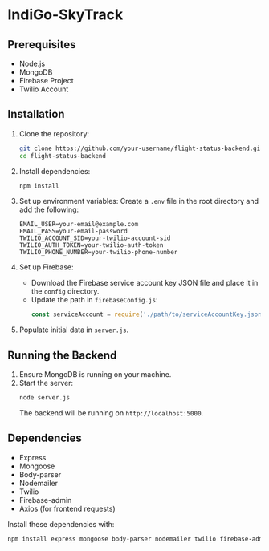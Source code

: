 # IndiGo-SkyTrack


## Prerequisites

- Node.js
- MongoDB
- Firebase Project
- Twilio Account

## Installation

1. Clone the repository:
    ```bash
    git clone https://github.com/your-username/flight-status-backend.git
    cd flight-status-backend
    ```

2. Install dependencies:
    ```bash
    npm install
    ```

3. Set up environment variables:
    Create a `.env` file in the root directory and add the following:
    ```
    EMAIL_USER=your-email@example.com
    EMAIL_PASS=your-email-password
    TWILIO_ACCOUNT_SID=your-twilio-account-sid
    TWILIO_AUTH_TOKEN=your-twilio-auth-token
    TWILIO_PHONE_NUMBER=your-twilio-phone-number
    ```

4. Set up Firebase:
    - Download the Firebase service account key JSON file and place it in the `config` directory.
    - Update the path in `firebaseConfig.js`:
        ```javascript
        const serviceAccount = require('./path/to/serviceAccountKey.json');
        ```

5. Populate initial data in `server.js`.

## Running the Backend

1. Ensure MongoDB is running on your machine.
2. Start the server:
    ```bash
    node server.js
    ```
    The backend will be running on `http://localhost:5000`.

## Dependencies

- Express
- Mongoose
- Body-parser
- Nodemailer
- Twilio
- Firebase-admin
- Axios (for frontend requests)

Install these dependencies with:
```bash
npm install express mongoose body-parser nodemailer twilio firebase-admin axios
